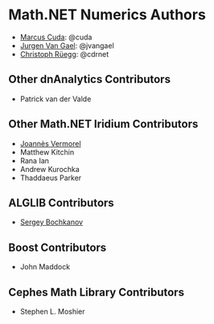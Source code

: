﻿Math.NET Numerics Authors
=========================

* [Marcus Cuda](http://www.cuda.net/): @cuda
* [Jurgen Van Gael](http://mlg.eng.cam.ac.uk/jurgen/): @jvangael
* [Christoph Rüegg](http://christoph.ruegg.name/): @cdrnet

Other dnAnalytics Contributors
------------------------------

* Patrick van der Valde

Other Math.NET Iridium Contributors
-----------------------------------

* [Joannès Vermorel](http://www.vermorel.com/)
* Matthew Kitchin
* Rana Ian
* Andrew Kurochka
* Thaddaeus Parker

ALGLIB Contributors
-------------------

* [Sergey Bochkanov](http://www.alglib.net/)

Boost Contributors
------------------

* John Maddock

Cephes Math Library Contributors
--------------------------------

* Stephen L. Moshier
